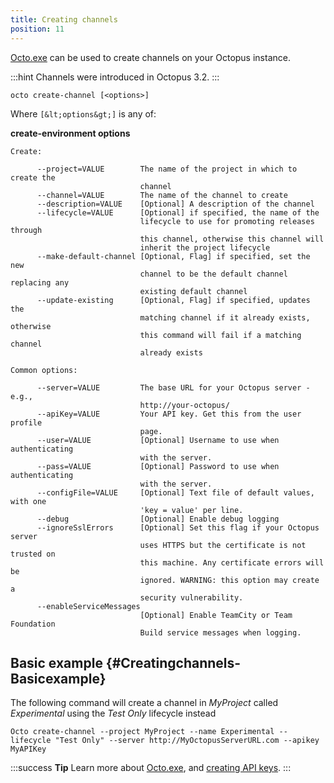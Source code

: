 ```yaml
---
title: Creating channels
position: 11
---
```


[Octo.exe](http://docs.octopusdeploy.com/pages/viewpage.action?pageId=360596) can be used to create channels on your Octopus instance.

:::hint
Channels were introduced in Octopus 3.2.
:::

```text
octo create-channel [<options>]
```

Where `[&lt;options&gt;]` is any of:

**create-environment options**

```text
Create: 

      --project=VALUE        The name of the project in which to create the 
                             channel
      --channel=VALUE        The name of the channel to create
      --description=VALUE    [Optional] A description of the channel
      --lifecycle=VALUE      [Optional] if specified, the name of the 
                             lifecycle to use for promoting releases through 
                             this channel, otherwise this channel will 
                             inherit the project lifecycle
      --make-default-channel [Optional, Flag] if specified, set the new 
                             channel to be the default channel replacing any 
                             existing default channel
      --update-existing      [Optional, Flag] if specified, updates the 
                             matching channel if it already exists, otherwise 
                             this command will fail if a matching channel 
                             already exists

Common options: 

      --server=VALUE         The base URL for your Octopus server - e.g., 
                             http://your-octopus/
      --apiKey=VALUE         Your API key. Get this from the user profile 
                             page.
      --user=VALUE           [Optional] Username to use when authenticating 
                             with the server.
      --pass=VALUE           [Optional] Password to use when authenticating 
                             with the server.
      --configFile=VALUE     [Optional] Text file of default values, with one 
                             'key = value' per line.
      --debug                [Optional] Enable debug logging
      --ignoreSslErrors      [Optional] Set this flag if your Octopus server 
                             uses HTTPS but the certificate is not trusted on 
                             this machine. Any certificate errors will be 
                             ignored. WARNING: this option may create a 
                             security vulnerability.
      --enableServiceMessages
                             [Optional] Enable TeamCity or Team Foundation 
                             Build service messages when logging.
```

## Basic example {#Creatingchannels-Basicexample}

The following command will create a channel in *MyProject* called *Experimental* using the *Test Only* lifecycle instead

```text
Octo create-channel --project MyProject --name Experimental --lifecycle "Test Only" --server http://MyOctopusServerURL.com --apikey MyAPIKey
```

:::success
**Tip**
Learn more about [Octo.exe](/docs/api-and-integration/octo.exe-command-line/index.md), and [creating API keys](/docs/how-to/how-to-create-an-api-key.md).
:::
